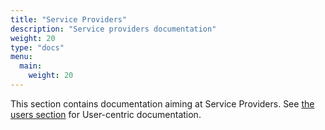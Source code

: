 ```yaml
---
title: "Service Providers"
description: "Service providers documentation"
weight: 20
type: "docs"
menu:
  main:
    weight: 20
---
```


This section contains documentation aiming at Service Providers.
See [the users section](../users) for User-centric documentation.
